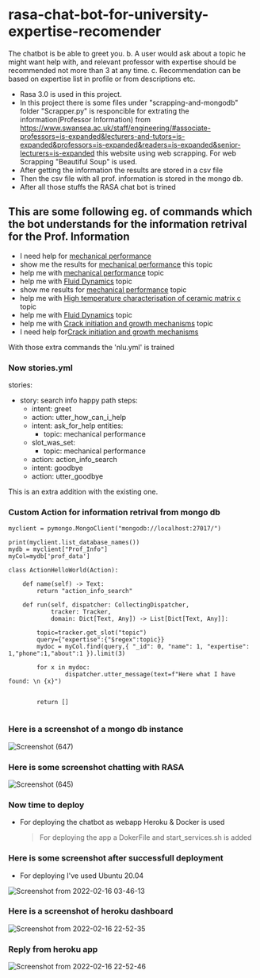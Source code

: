 # rasa-chat-bot-for-university-expertise-recomender
The chatbot is be able to greet you. b. A user would ask about a topic he might want help with, and relevant professor with expertise should be recommended not more than 3 at any time. c. Recommendation can be based on expertise list in profile or from descriptions etc.
* Rasa 3.0 is used in this project.
* In this project there is some files under "scrapping-and-mongodb" folder "Scrapper.py" is responcible for extrating the information(Professor Information) from https://www.swansea.ac.uk/staff/engineering/#associate-professors=is-expanded&lecturers-and-tutors=is-expanded&professors=is-expanded&readers=is-expanded&senior-lecturers=is-expanded
this website using web scrapping. For web Scrapping "Beautiful Soup" is used.
* After getting the information the results are stored in a csv file
* Then the csv file with all prof. information is stored in the mongo db.
* After all those stuffs the RASA chat bot is trined

## This are some following eg. of commands which the bot understands for the information retrival for the Prof. Information
   * I need help for [mechanical performance](topic)
   * show me the results for [mechanical performance](topic) this topic
   * help me with [mechanical performance](topic) topic
   * help me with [Fluid Dynamics](topic) topic
   * show me results for [mechanical performance](topic) topic
   * help me with [High temperature characterisation of ceramic matrix c](topic) topic
   * help me with [Fluid Dynamics](topic) topic
   * help me with [Crack initiation and growth mechanisms](topic) topic
   * I need help for[Crack initiation and growth mechanisms](topic)
   
 With those extra commands the 'nlu.yml' is trained
 
 ### Now stories.yml

stories:
- story: search info happy path
  steps: 
  - intent: greet
  - action: utter_how_can_i_help
  - intent: ask_for_help
    entities:
      - topic: mechanical performance
  - slot_was_set:
      - topic: mechanical performance
  - action: action_info_search
  - intent: goodbye
  - action: utter_goodbye

This is an extra addition with the existing one.

### Custom Action for information retrival from mongo db
```
myclient = pymongo.MongoClient("mongodb://localhost:27017/")

print(myclient.list_database_names())
mydb = myclient["Prof_Info"]
myCol=mydb['prof_data']

class ActionHelloWorld(Action):

    def name(self) -> Text:
        return "action_info_search"

    def run(self, dispatcher: CollectingDispatcher,
            tracker: Tracker,
            domain: Dict[Text, Any]) -> List[Dict[Text, Any]]:

        topic=tracker.get_slot("topic")
        query={"expertise":{"$regex":topic}}
        mydoc = myCol.find(query,{ "_id": 0, "name": 1, "expertise": 1,"phone":1,"about":1 }).limit(3)

        for x in mydoc:
                dispatcher.utter_message(text=f"Here what I have found: \n {x}")
           

        return []
        
```
### Here is a screenshot of a mongo db instance
![Screenshot (647)](https://user-images.githubusercontent.com/67363661/154317780-8ad466ff-b9ff-47d7-b6f2-8d8e2f2884b3.png)
 
### Here is some screenshot chatting with RASA

![Screenshot (645)](https://user-images.githubusercontent.com/67363661/154316929-ad3abbd0-8b3f-4dcc-b29f-55e2986b48d7.png)


### Now time to deploy 
* For deploying the chatbot as webapp Heroku & Docker is used
  > For deploying the app a DokerFile and start_services.sh is added
 ### Here is some screenshot after successfull deployment
 * For deploying I've used Ubuntu 20.04
 
 ![Screenshot from 2022-02-16 03-46-13](https://user-images.githubusercontent.com/67363661/154320284-02f2028f-075d-4576-9d70-dcc032f5a51f.png)

### Here is a screenshot of heroku dashboard
![Screenshot from 2022-02-16 22-52-35](https://user-images.githubusercontent.com/67363661/154321448-cb69fb23-07e7-4a50-9f4b-7d03328a61d9.png)

### Reply from heroku app
![Screenshot from 2022-02-16 22-52-46](https://user-images.githubusercontent.com/67363661/154321573-5c612de2-34a2-41c2-b157-989d108618f8.png)

